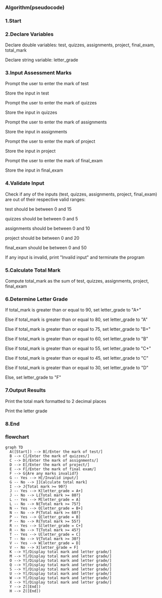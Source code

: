 ### Algorithm(pseudocode)
### 1.Start

### 2.Declare Variables

Declare double variables: test, quizzes, assignments, project, final_exam, total_mark

Declare string variable: letter_grade

### 3.Input Assessment Marks

Prompt the user to enter the mark of test

Store the input in test

Prompt the user to enter the mark of quizzes

Store the input in quizzes

Prompt the user to enter the mark of assignments

Store the input in assignments

Prompt the user to enter the mark of project

Store the input in project

Prompt the user to enter the mark of final_exam

Store the input in final_exam

### 4.Validate Input

Check if any of the inputs (test, quizzes, assignments, project, final_exam) are out of their respective valid ranges:

test should be between 0 and 15

quizzes should be between 0 and 5

assignments should be between 0 and 10

project should be between 0 and 20

final_exam should be between 0 and 50

If any input is invalid, print "Invalid input" and terminate the program

### 5.Calculate Total Mark

Compute total_mark as the sum of test, quizzes, assignments, project, final_exam

### 6.Determine Letter Grade

If total_mark is greater than or equal to 90, set letter_grade to "A+"

Else if total_mark is greater than or equal to 80, set letter_grade to "A"

Else if total_mark is greater than or equal to 75, set letter_grade to "B+"

Else if total_mark is greater than or equal to 60, set letter_grade to "B"

Else if total_mark is greater than or equal to 55, set letter_grade to "C+"

Else if total_mark is greater than or equal to 45, set letter_grade to "C"

Else if total_mark is greater than or equal to 30, set letter_grade to "D"

Else, set letter_grade to "F"

### 7.Output Results

Print the total mark formatted to 2 decimal places

Print the letter grade

### 8.End

  ### flowchart
  ```mermaid
graph TD
    A([Start]) --> B[/Enter the mark of test/]
    B --> C[/Enter the mark of quizzes/]
    C --> D[/Enter the mark of assignments/]
    D --> E[/Enter the mark of project/]
    E --> F[/Enter the mark of final exam/]
    F --> G{Are any marks invalid?}
    G -- Yes --> H[/Invalid input/]
    G -- No --> I[Calculate total mark]
    I --> J{Total mark >= 90?}
    J -- Yes --> K[letter_grade = A+]
    J -- No --> L{Total mark >= 80?}
    L -- Yes --> M[letter_grade = A]
    L -- No --> N{Total mark >= 75?}
    N -- Yes --> O[letter_grade = B+]
    N -- No --> P{Total mark >= 60?}
    P -- Yes --> Q[letter_grade = B]
    P -- No --> R{Total mark >= 55?}
    R -- Yes --> S[letter_grade = C+]
    R -- No --> T{Total mark >= 45?}
    T -- Yes --> U[letter_grade = C]
    T -- No --> V{Total mark >= 30?}
    V -- Yes --> W[letter_grade = D]
    V -- No --> X[letter_grade = F]
    K --> Y[/Display total mark and letter grade/]
    M --> Y[/Display total mark and letter grade/]
    O --> Y[/Display total mark and letter grade/]
    Q --> Y[/Display total mark and letter grade/]
    S --> Y[/Display total mark and letter grade/]
    U --> Y[/Display total mark and letter grade/]
    W --> Y[/Display total mark and letter grade/]
    X --> Y[/Display total mark and letter grade/]
    Y --> Z([End])
    H --> Z([End])
